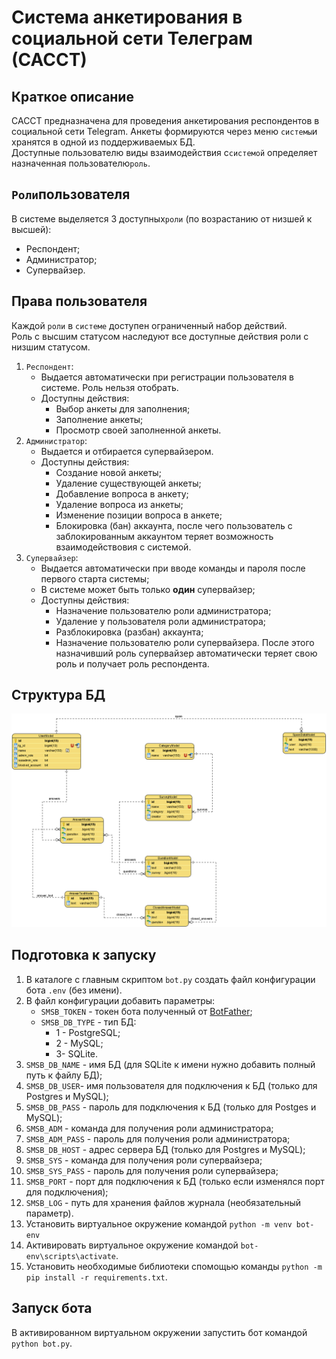 # Система анкетирования в социальной сети Телеграм (САССТ)

## Краткое описание

САССТ предназначена для проведения анкетирования респондентов в социальной сети Telegram.
Анкеты формируются через меню `системы`и хранятся в одной из поддерживаемых БД.  
Доступные пользователю виды взаимодействия с`системой` определяет назначенная пользователю`роль`.

## `Роли`пользователя

В системе выделяется 3 доступных`роли` (по возрастанию от низшей к высшей):

- Респондент;
- Администратор;
- Супервайзер.

## Права пользователя

Каждой `роли` в `системе` доступен ограниченный набор действий.  
Роль с высшим статусом наследуют все доступные действия роли с низшим статусом.

1. `Респондент`:
    - Выдается автоматически при регистрации пользователя в системе. Роль нельзя отобрать.
    - Доступны действия:
        - Выбор анкеты для заполнения;
        - Заполнение анкеты;
        - Просмотр своей заполненной анкеты.
2. `Администратор`:
    - Выдается и отбирается супервайзером.
    - Доступны действия:
        - Создание новой анкеты;
        - Удаление существующей анкеты;
        - Добавление вопроса в анкету;
        - Удаление вопроса из анкеты;
        - Изменение позиции вопроса в анкете;
        - Блокировка (бан) аккаунта, после чего пользователь с заблокированным аккаунтом теряет возможность
          взаимодействовия с системой.
3. `Супервайзер`:
    - Выдается автоматически при вводе команды и пароля после первого старта системы;
    - В системе может быть только **один** супервайзер;
    - Доступны действия:
        - Назначение пользователю роли администратора;
        - Удаление у пользователя роли администратора;
        - Разблокировка (разбан) аккаунта;
        - Назначение пользователю роли супервайзера. После этого назначивший роль супервайзер автоматически теряет свою
          роль и получает роль респондента.

## Структура БД

![](\docs\db_structure.png)

## Подготовка к запуску

1. В каталоге с главным скриптом `bot.py` создать файл конфигурации бота `.env` (без имени).
2. В файл конфигурации добавить параметры:
    - `SMSB_TOKEN` - токен бота полученный от [BotFather](https://t.me/BotFather);
    - `SMSB_DB_TYPE` - тип БД:
        - 1 - PostgreSQL;
        - 2 - MySQL;
        - 3- SQLite.
3. `SMSB_DB_NAME` - имя БД (для SQLite к имени нужно добавить полный путь к файлу БД);
4. `SMSB_DB_USER`- имя пользователя для подключения к БД (только для Postgres и MySQL);
4. `SMSB_DB_PASS` - пароль для подключения к БД (только для Postges и MySQL);
5. `SMSB_ADM` - команда для получения роли администратора;
6. `SMSB_ADM_PASS` - пароль для получения роли администратора;
7. `SMSB_DB_HOST` - адрес сервера БД (только для Postgres и MySQL);
8. `SMSB_SYS` - команда для получения роли супервайзера;
9. `SMSB_SYS_PASS` - пароль для получения роли супервайзера;
10. `SMSB_PORT` - порт для подключения к БД (только если изменялся порт для подключения);
11. `SMSB_LOG` - путь для хранения файлов журнала (необязательный параметр).
12. Установить виртуальное окружение командой `python -m venv bot-env`
13. Активировать виртуальное окружение командой `bot-env\scripts\activate`.
14. Установить необходимые библиотеки спомощью команды `python -m pip install -r requirements.txt`.

## Запуск бота

В активированном виртуальном окружении запустить бот командой `python bot.py`.